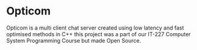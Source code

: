 # Opticom
Opticom is a multi client chat server created using low latency and fast optimised methods in C++ this project was a part of our IT-227 Computer System Programming Course but made Open Source.
